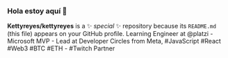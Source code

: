 ###  Hola estoy aquí 👋


**Kettyreyes/kettyreyes** is a ✨ _special_ ✨ repository because its `README.md` (this file) appears on your GitHub profile.
Learning Engineer at @platzi - Microsoft MVP - Lead at Developer Circles from Meta, #JavaScript #React #Web3 #BTC #ETH - #Twitch Partner 



